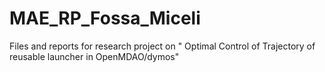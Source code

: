 # MAE_RP_Fossa_Miceli

Files and reports for research project on " Optimal Control of Trajectory of reusable launcher in OpenMDAO/dymos"

